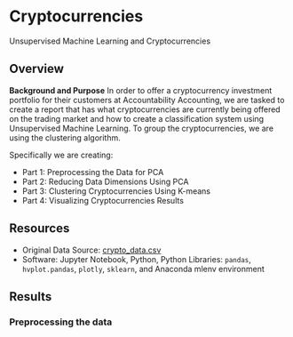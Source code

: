 # Cryptocurrencies
Unsupervised Machine Learning and Cryptocurrencies

## Overview 
**Background and Purpose**
In order to offer a cryptocurrency investment portfolio for their customers at Accountability Accounting, we are tasked to create a report that has what cryptocurrencies are currently being offered on the trading market and how to create a classification system using Unsupervised Machine Learning. To group the cryptocurrencies, we are using the clustering algorithm.

Specifically we are creating: 
- Part 1: Preprocessing the Data for PCA
- Part 2: Reducing Data Dimensions Using PCA
- Part 3: Clustering Cryptocurrencies Using K-means
- Part 4: Visualizing Cryptocurrencies Results

## Resources 
- Original Data Source: [crypto_data.csv](https://github.com/meghanhkoon/Cryptocurrencies/commit/f8833afdef808b41db08aaf77dea5fb32a484f30)
- Software: Jupyter Notebook, Python, Python Libraries: ```pandas```, ```hvplot.pandas```, ```plotly```, ```sklearn```, and Anaconda mlenv environment

## Results 
### Preprocessing the data 
